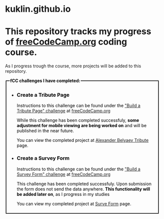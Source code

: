 # kuklin.github.io
<h1>This repository tracks my progress of <a href="freecodecamp.org" target="_blank">freeCodeCamp.org</a> coding course.</h1>
<p>As I progress trough the course, more projects will be added to this repository.</p>
<fieldset style="border: 2px solid black;color:black;">
  <legend><b>fCC challenges I have completed:</b></legend>
  <ul>
    <li><h3>Create a Tribute Page</h3><p>Instructions to this challenge can be found under the <a href="https://www.freecodecamp.org/learn/responsive-web-design/responsive-web-design-projects/build-a-tribute-page" target="_blank">"Build a Tribute Page" challenge</a> at <a href="freecodecamp.org" target="_blank">freeCodeCamp.org</a></p><p>While this challenge has been completed successfuly, <b>some adjustment for mobile viewing are being worked on</b> and will be published in the near future.</p><p>You can view the completed project at <a href="https://kuklin.github.io/tribute_page/" target="_blank">Alexander Belyaev Tribute</a> page.</p></li>
    <li><h3>Create a Survey Form</h3><p><p>Instructions to this challenge can be found under the <a href="https://www.freecodecamp.org/learn/responsive-web-design/responsive-web-design-projects/build-a-survey-form" target="_blank">"Build a Survey Form" challenge</a> at <a href="freecodecamp.org" target="_blank">freeCodeCamp.org</a></p><p>This challenge has been completed successfuly. Upon submission the form does not send the data anywhere. <b>This functionality will be added later on</b>, as I progress in my studies</p><p>You can view my completed project at <a href="https://kuklin.github.io/survey_form/" target="_blank">Surve Form</a> page.</p></li>
  </ul>
</fieldset>
